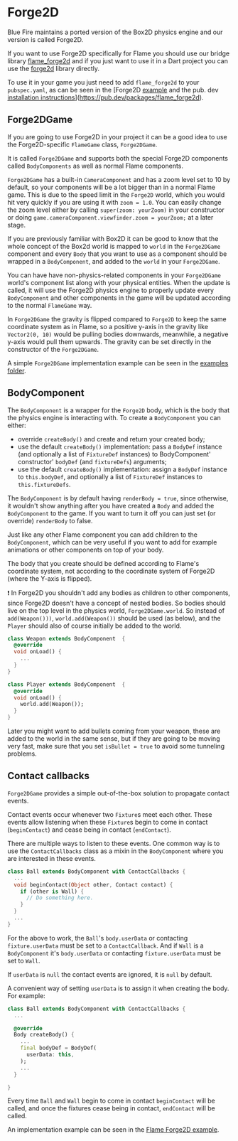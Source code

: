 # Forge2D

Blue Fire maintains a ported version of the Box2D physics engine and our
version is called Forge2D.

If you want to use Forge2D specifically for Flame you should use our bridge library
[flame_forge2d](https://github.com/flame-engine/flame/tree/main/packages/flame_forge2d) and if you
just want to use it in a Dart project you can use the
[forge2d](https://github.com/flame-engine/forge2d) library directly.

To use it in your game you just need to add `flame_forge2d` to your
`pubspec.yaml`, as can be seen in the [Forge2D
[example](https://github.com/flame-engine/flame/tree/main/packages/flame_forge2d/example)
and the pub. dev [installation
instructions](https://pub.dev/packages/flame_forge2d)](<https://pub.dev/packages/flame_forge2d>).


## Forge2DGame

If you are going to use Forge2D in your project it can be a good idea to use the Forge2D-specific
`FlameGame` class, `Forge2DGame`.

It is called `Forge2DGame` and supports both the special Forge2D components called `BodyComponents`
as well as normal Flame components.

`Forge2DGame` has a built-in `CameraComponent` and has a zoom level set to 10 by default, so your
components will be a lot bigger than in a normal Flame game. This is due to the speed limit in the
`Forge2D` world, which you would hit very quickly if you are using it with `zoom = 1.0`. You can
easily change the zoom level either by calling `super(zoom: yourZoom)` in your constructor or
doing `game.cameraComponent.viewfinder.zoom = yourZoom;` at a later stage.

If you are previously familiar with Box2D it can be good to know that the whole concept of the
Box2d world is mapped to `world` in the `Forge2DGame` component and every `Body` that you want to
use as a component should be wrapped in a `BodyComponent`, and added to the `world` in your
`Forge2DGame`.

You can have have non-physics-related components in your `Forge2DGame` world's component list along
with your physical entities. When the update is called, it will use the Forge2D physics engine to
properly update every `BodyComponent` and other components in the game will be updated according to
the normal `FlameGame` way.

In `Forge2DGame` the gravity is flipped compared to `Forge2D` to keep the same coordinate system as
in Flame, so a positive y-axis in the gravity like `Vector2(0, 10)` would be pulling bodies
downwards, meanwhile, a negative y-axis would pull them upwards. The gravity can be set directly in
the constructor of the `Forge2DGame`.

A simple `Forge2DGame` implementation example can be seen in the
[examples folder](https://github.com/flame-engine/flame/tree/main/packages/flame_forge2d/example).


## BodyComponent

The `BodyComponent` is a wrapper for the `Forge2D` body, which is the body that the physics engine
is interacting with. To create a `BodyComponent` you can either:

- override `createBody()` and create and return your created body;
- use the default `createBody()` implementation: pass a `BodyDef` instance (and optionally a list
of `FixtureDef` instances) to BodyComponent' constructor' `bodyDef` (and `fixtureDefs`) arguments;
- use the default `createBody()` implementation: assign a `BodyDef` instance to `this.bodyDef`, and
optionally a list of `FixtureDef` instances to `this.fixtureDefs`.

The `BodyComponent` is by default having `renderBody = true`, since otherwise, it wouldn't show
anything after you have created a `Body` and added the `BodyComponent` to the game. If you want to
turn it off you can just set (or override) `renderBody` to false.

Just like any other Flame component you can add children to the `BodyComponent`, which can be very
useful if you want to add for example animations or other components on top of your body.

The body that you create should be defined according to Flame's coordinate system,
not according to the coordinate system of Forge2D (where the Y-axis is flipped).

:exclamation: In Forge2D you shouldn't add any bodies as children to other components,
since Forge2D doesn't have a concept of nested bodies.
So bodies should live on the top level in the physics world, `Forge2DGame.world`.
So instead of `add(Weapon()))`, `world.add(Weapon())` should be used (as below), and the `Player`
should also of course initially be added to the world.

```dart
class Weapon extends BodyComponent  {
  @override
  void onLoad() {
    ...
  }
}

class Player extends BodyComponent  {
  @override
  void onLoad() {
    world.add(Weapon());
  }
}
```

Later you might want to add bullets coming from your weapon, these are added to the world in the
same sense, but if they are going to be moving very fast, make sure that you set `isBullet = true`
to avoid some tunneling problems.


## Contact callbacks

`Forge2DGame` provides a simple out-of-the-box solution to propagate contact events.

Contact events occur whenever two `Fixture`s meet each other. These events allow listening when
these `Fixture`s begin to come in contact (`beginContact`) and cease being in contact
(`endContact`).

There are multiple ways to listen to these events. One common way is to use the `ContactCallbacks`
class as a mixin in the `BodyComponent` where you are interested in these events.

```dart
class Ball extends BodyComponent with ContactCallbacks {
  ...
  void beginContact(Object other, Contact contact) {
    if (other is Wall) {
      // Do something here.
    }
  }
  ...
}
```

For the above to work, the `Ball`'s `body.userData` or contacting `fixture.userData` must be
set to a `ContactCallback`. And if `Wall` is a `BodyComponent` it's `body.userData` or contacting
`fixture.userData` must be set to `Wall`.

If `userData` is `null` the contact events are ignored, it is `null` by default.

A convenient way of setting `userData` is to assign it when creating the body. For example:

```dart
class Ball extends BodyComponent with ContactCallbacks {
  ...

  @override
  Body createBody() {
    ...
    final bodyDef = BodyDef(
      userData: this,
    );
    ...
  }

}
```

Every time `Ball` and `Wall` begin to come in contact `beginContact` will be called, and once the
fixtures cease being in contact, `endContact` will be called.

An implementation example can be seen in the [Flame Forge2D
example](https://github.com/flame-engine/flame/blob/main/examples/lib/stories/bridge_libraries/flame_forge2d/utils/balls.dart).
